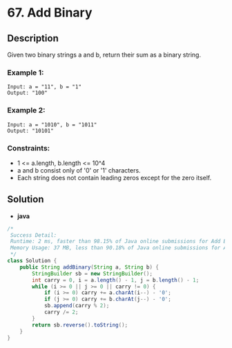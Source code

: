# 67. Add Binary

## Description

Given two binary strings a and b, return their sum as a binary string.

### Example 1:

```
Input: a = "11", b = "1"
Output: "100"
```

### Example 2:

```
Input: a = "1010", b = "1011"
Output: "10101"
```

### Constraints:

* 1 <= a.length, b.length <= 10^4
* a and b consist only of '0' or '1' characters.
* Each string does not contain leading zeros except for the zero itself.

## Solution

* **java**

```java
/*
 Success Detail:
 Runtime: 2 ms, faster than 98.15% of Java online submissions for Add Binary.
 Memory Usage: 37 MB, less than 90.18% of Java online submissions for Add Binary.
 */
class Solution {
    public String addBinary(String a, String b) {
        StringBuilder sb = new StringBuilder();
        int carry = 0, i = a.length() - 1, j = b.length() - 1;
        while (i >= 0 || j >= 0 || carry != 0) {
            if (i >= 0) carry += a.charAt(i--) - '0';
            if (j >= 0) carry += b.charAt(j--) - '0';
            sb.append(carry % 2);
            carry /= 2;
        }
        return sb.reverse().toString();
    }
}

```
